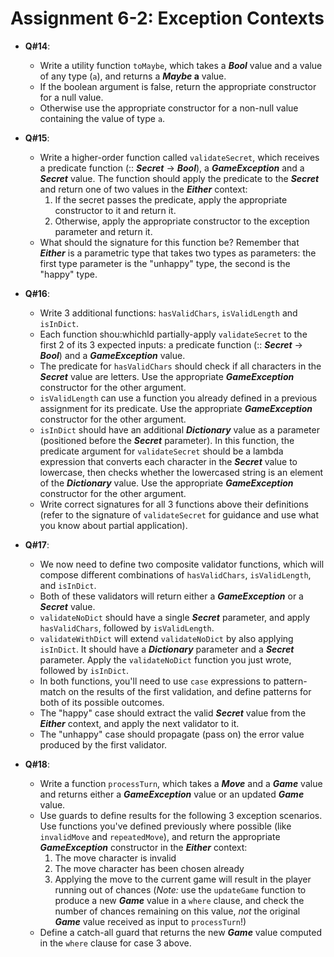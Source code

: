 # **Assignment 6-2: Exception Contexts**

* **Q#14**:
  * Write a utility function `toMaybe`, which takes a ***Bool*** value and a value of any type (`a`), and returns a ***Maybe* a** value.
  * If the boolean argument is false, return the appropriate constructor for a null value.
  * Otherwise use the appropriate constructor for a non-null value containing the value of type `a`.

* **Q#15**:
  * Write a higher-order function called `validateSecret`, which receives a predicate function (:: ***Secret*** -> ***Bool***), a ***GameException*** and a ***Secret*** value. The function should apply the predicate to the ***Secret*** and return one of two values in the ***Either*** context:
    1. If the secret passes the predicate, apply the appropriate constructor to it and return it.
    2. Otherwise, apply the appropriate constructor to the exception parameter and return it.
  * What should the signature for this function be? Remember that ***Either*** is a parametric type that takes two types as parameters: the first type parameter is the "unhappy" type, the second is the "happy" type.

* **Q#16**:
  * Write 3 additional functions: `hasValidChars`, `isValidLength` and `isInDict`.
  * Each function shou:whichld partially-apply `validateSecret` to the first 2 of its 3 expected inputs: a predicate function (:: ***Secret*** -> ***Bool***) and a ***GameException*** value.
  * The predicate for `hasValidChars` should check if all characters in the ***Secret*** value are letters. Use the appropriate ***GameException*** constructor for the other argument.
  * `isValidLength` can use a function you already defined in a previous assignment for its predicate. Use the appropriate ***GameException*** constructor for the other argument.
  * `isInDict` should have an additional ***Dictionary*** value as a parameter (positioned before the ***Secret*** parameter). In this function, the predicate argument for `validateSecret` should be a lambda expression that converts each character in the ***Secret*** value to lowercase, then checks whether the lowercased string is an element of the ***Dictionary*** value. Use the appropriate ***GameException*** constructor for the other argument.
  * Write correct signatures for all 3 functions above their definitions (refer to the signature of `validateSecret` for guidance and use what you know about partial application).

* **Q#17**:
  * We now need to define two composite validator functions, which will compose different combinations of `hasValidChars`, `isValidLength`, and `isInDict`.
  * Both of these validators will return either a ***GameException*** or a ***Secret*** value.
  * `validateNoDict` should have a single ***Secret*** parameter, and apply `hasValidChars`, followed by `isValidLength`.
  * `validateWithDict` will extend `validateNoDict` by also applying `isInDict`. It should have a ***Dictionary*** parameter and a ***Secret*** parameter. Apply the `validateNoDict` function you just wrote, followed by `isInDict`.
  * In both functions, you'll need to use `case` expressions to pattern-match on the results of the first validation, and define patterns for both of its possible outcomes.
  * The "happy" case should extract the valid ***Secret*** value from the ***Either*** context, and apply the next validator to it.
  * The "unhappy" case should propagate (pass on) the error value produced by the first validator.

* **Q#18**:
  * Write a function `processTurn`, which takes a ***Move*** and a ***Game*** value and returns either a ***GameException*** value or an updated ***Game*** value.
  * Use guards to define results for the following 3 exception scenarios. Use functions you've defined previously where possible (like `invalidMove` and `repeatedMove`), and return the appropriate ***GameException*** constructor in the ***Either*** context:
    1. The move character is invalid
    2. The move character has been chosen already
    3. Applying the move to the current game will result in the player running out of chances (*Note:* use the `updateGame` function to produce a new ***Game*** value in a `where` clause, and check the number of chances remaining on this value, *not* the original ***Game*** value received as input to `processTurn`!)
  * Define a catch-all guard that returns the new ***Game*** value computed in the `where` clause for case 3 above.
